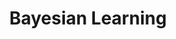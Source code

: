 ---
title: "Bayesian Learning"

categories: ['']

tags: ['Bayesian', 'Learning']

arwords: 'تعلم باييس الاحتمالي'

arexps: []

enwords: ['Bayesian Learning']

enexps: []

arlexicons: 'ع'

enlexicons: 'B'

authors: ['Ruqayya Roshdy']

translators: ['']

citations: 'العربية والذكاء الاصطناعي'

sources: 'مركز الملك عبدالله بن عبدالعزيز الدولي لخدمة اللغة العربية'

word: "true"

slug: ""
---
